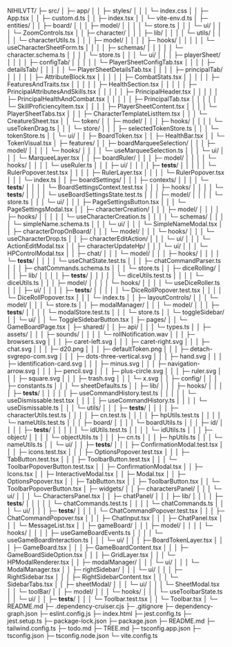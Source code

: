 NIHILVTT/
├─ src/
│ ├─ app/
│ │ ├─ styles/
│ │ │ └─ index.css
│ │ ├─ App.tsx
│ │ ├─ custom.d.ts
│ │ ├─ index.tsx
│ │ └─ vite-env.d.ts
│ ├─ entities/
│ │ ├─ board/
│ │ │ ├─ model/
│ │ │ │ └─ store.ts
│ │ │ └─ ui/
│ │ │ └─ ZoomControls.tsx
│ │ ├─ character/
│ │ │ ├─ lib/
│ │ │ │ └─ utils/
│ │ │ │ └─ characterUtils.ts
│ │ │ ├─ model/
│ │ │ │ ├─ hooks/
│ │ │ │ │ └─ useCharacterSheetForm.ts
│ │ │ │ ├─ schemas/
│ │ │ │ │ └─ character.schema.ts
│ │ │ │ └─ store.ts
│ │ │ └─ ui/
│ │ │ ├─ playerSheet/
│ │ │ │ ├─ configTab/
│ │ │ │ │ └─ PlayerSheetConfigTab.tsx
│ │ │ │ ├─ detailsTab/
│ │ │ │ │ └─ PlayerSheetDetailsTab.tsx
│ │ │ │ ├─ principalTab/
│ │ │ │ │ ├─ AttributeBlock.tsx
│ │ │ │ │ ├─ CombatStats.tsx
│ │ │ │ │ ├─ FeaturesAndTraits.tsx
│ │ │ │ │ ├─ HealthSection.tsx
│ │ │ │ │ ├─ PrincipalAttributesAndSkills.tsx
│ │ │ │ │ ├─ PrincipalHeader.tsx
│ │ │ │ │ ├─ PrincipalHealthAndCombat.tsx
│ │ │ │ │ ├─ PrincipalTab.tsx
│ │ │ │ │ └─ SkillProficiencyItem.tsx
│ │ │ │ ├─ PlayerSheetContent.tsx
│ │ │ │ └─ PlayerSheetTabs.tsx
│ │ │ ├─ CharacterTemplateListItem.tsx
│ │ │ └─ CreatureSheet.tsx
│ │ └─ token/
│ │ ├─ model/
│ │ │ ├─ hooks/
│ │ │ │ └─ useTokenDrag.ts
│ │ │ └─ store/
│ │ │ ├─ selectedTokenStore.ts
│ │ │ └─ tokenStore.ts
│ │ └─ ui/
│ │ ├─ BoardToken.tsx
│ │ ├─ HealthBar.tsx
│ │ └─ TokenVisual.tsx
│ ├─ features/
│ │ ├─ boardMarqueeSelection/
│ │ │ ├─ model/
│ │ │ │ └─ hooks/
│ │ │ │ └─ useMarqueeSelection.ts
│ │ │ └─ ui/
│ │ │ └─ MarqueeLayer.tsx
│ │ ├─ boardRuler/
│ │ │ ├─ model/
│ │ │ │ └─ hooks/
│ │ │ │ └─ useRuler.ts
│ │ │ ├─ ui/
│ │ │ │ ├─ **tests**/
│ │ │ │ │ └─ RulerPopover.test.tsx
│ │ │ │ ├─ RulerLayer.tsx
│ │ │ │ └─ RulerPopover.tsx
│ │ │ └─ index.ts
│ │ ├─ boardSettings/
│ │ │ ├─ contexts/
│ │ │ │ └─ **tests**/
│ │ │ │ └─ BoardSettingsContext.test.tsx
│ │ │ ├─ hooks/
│ │ │ │ └─ **tests**/
│ │ │ │ └─ useBoardSettingsState.test.ts
│ │ │ ├─ model/
│ │ │ │ └─ store.ts
│ │ │ └─ ui/
│ │ │ ├─ PageSettingsButton.tsx
│ │ │ └─ PageSettingsModal.tsx
│ │ ├─ characterCreation/
│ │ │ ├─ model/
│ │ │ │ ├─ hooks/
│ │ │ │ │ └─ useCharacterCreation.ts
│ │ │ │ └─ schemas/
│ │ │ │ └─ simpleName.schema.ts
│ │ │ └─ ui/
│ │ │ └─ SimpleNameModal.tsx
│ │ ├─ characterDropOnBoard/
│ │ │ └─ model/
│ │ │ └─ hooks/
│ │ │ └─ useCharacterDrop.ts
│ │ ├─ characterEditAction/
│ │ │ └─ ui/
│ │ │ └─ ActionEditModal.tsx
│ │ ├─ characterUpdateHp/
│ │ │ └─ ui/
│ │ │ └─ HPControlModal.tsx
│ │ ├─ chat/
│ │ │ └─ model/
│ │ │ ├─ hooks/
│ │ │ │ └─ **tests**/
│ │ │ │ └─ useChatState.test.ts
│ │ │ ├─ chatCommandParser.ts
│ │ │ ├─ chatCommands.schema.ts
│ │ │ └─ store.ts
│ │ ├─ diceRolling/
│ │ │ ├─ lib/
│ │ │ │ ├─ **tests**/
│ │ │ │ │ └─ diceUtils.test.ts
│ │ │ │ └─ diceUtils.ts
│ │ │ ├─ model/
│ │ │ │ └─ hooks/
│ │ │ │ └─ useDiceRoller.ts
│ │ │ ├─ ui/
│ │ │ │ ├─ **tests**/
│ │ │ │ │ └─ DiceRollPopover.test.tsx
│ │ │ │ └─ DiceRollPopover.tsx
│ │ │ └─ index.ts
│ │ ├─ layoutControls/
│ │ │ └─ model/
│ │ │ └─ store.ts
│ │ ├─ modalManager/
│ │ │ └─ model/
│ │ │ ├─ **tests**/
│ │ │ │ └─ modalStore.test.ts
│ │ │ └─ store.ts
│ │ └─ toggleSidebar/
│ │ └─ ui/
│ │ └─ ToggleSidebarButton.tsx
│ ├─ pages/
│ │ └─ GameBoardPage.tsx
│ ├─ shared/
│ │ ├─ api/
│ │ │ └─ types.ts
│ │ ├─ assets/
│ │ │ ├─ sounds/
│ │ │ │ └─ rollNotification.wav
│ │ │ ├─ browsers.svg
│ │ │ ├─ caret-left.svg
│ │ │ ├─ caret-right.svg
│ │ │ ├─ chat.svg
│ │ │ ├─ d20.png
│ │ │ ├─ defaultToken.png
│ │ │ ├─ detach-svgrepo-com.svg
│ │ │ ├─ dots-three-vertical.svg
│ │ │ ├─ hand.svg
│ │ │ ├─ identification-card.svg
│ │ │ ├─ minus.svg
│ │ │ ├─ navigation-arrow.svg
│ │ │ ├─ pencil.svg
│ │ │ ├─ plus-circle.svg
│ │ │ ├─ ruler.svg
│ │ │ ├─ square.svg
│ │ │ ├─ trash.svg
│ │ │ └─ x.svg
│ │ ├─ config/
│ │ │ ├─ constants.ts
│ │ │ └─ sheetDefaults.ts
│ │ ├─ lib/
│ │ │ ├─ hooks/
│ │ │ │ ├─ **tests**/
│ │ │ │ │ ├─ useCommandHistory.test.ts
│ │ │ │ │ └─ useDismissable.test.tsx
│ │ │ │ ├─ useCommandHistory.ts
│ │ │ │ └─ useDismissable.ts
│ │ │ └─ utils/
│ │ │ ├─ **tests**/
│ │ │ │ ├─ characterUtils.test.ts
│ │ │ │ ├─ cn.test.ts
│ │ │ │ ├─ hpUtils.test.ts
│ │ │ │ └─ nameUtils.test.ts
│ │ │ ├─ board/
│ │ │ │ └─ boardUtils.ts
│ │ │ ├─ id/
│ │ │ │ ├─ **tests**/
│ │ │ │ │ └─ idUtils.test.ts
│ │ │ │ └─ idUtils.ts
│ │ │ ├─ object/
│ │ │ │ └─ objectUtils.ts
│ │ │ ├─ cn.ts
│ │ │ ├─ hpUtils.ts
│ │ │ └─ nameUtils.ts
│ │ └─ ui/
│ │ ├─ **tests**/
│ │ │ ├─ ConfirmationModal.test.tsx
│ │ │ ├─ icons.test.tsx
│ │ │ ├─ OptionsPopover.test.tsx
│ │ │ ├─ TabButton.test.tsx
│ │ │ ├─ ToolbarButton.test.tsx
│ │ │ └─ ToolbarPopoverButton.test.tsx
│ │ ├─ ConfirmationModal.tsx
│ │ ├─ Icons.tsx
│ │ ├─ InteractiveModal.tsx
│ │ ├─ Modal.tsx
│ │ ├─ OptionsPopover.tsx
│ │ ├─ TabButton.tsx
│ │ ├─ ToolbarButton.tsx
│ │ └─ ToolbarPopoverButton.tsx
│ ├─ widgets/
│ │ ├─ charactersPanel/
│ │ │ └─ ui/
│ │ │ └─ CharactersPanel.tsx
│ │ ├─ chatPanel/
│ │ │ ├─ lib/
│ │ │ │ ├─ **tests**/
│ │ │ │ │ └─ chatCommands.test.ts
│ │ │ │ └─ chatCommands.ts
│ │ │ └─ ui/
│ │ │ ├─ **tests**/
│ │ │ │ └─ ChatCommandPopover.test.tsx
│ │ │ ├─ ChatCommandPopover.tsx
│ │ │ ├─ ChatInput.tsx
│ │ │ ├─ ChatPanel.tsx
│ │ │ └─ MessageList.tsx
│ │ ├─ gameBoard/
│ │ │ ├─ model/
│ │ │ │ └─ hooks/
│ │ │ │ ├─ useGameBoardEvents.ts
│ │ │ │ └─ useGameBoardInteraction.ts
│ │ │ └─ ui/
│ │ │ ├─ BoardTokenLayer.tsx
│ │ │ ├─ GameBoard.tsx
│ │ │ ├─ GameBoardContent.tsx
│ │ │ ├─ GameBoardSideOption.tsx
│ │ │ ├─ GridLayer.tsx
│ │ │ └─ HPModalRenderer.tsx
│ │ ├─ modalManager/
│ │ │ └─ ui/
│ │ │ └─ ModalManager.tsx
│ │ ├─ rightSidebar/
│ │ │ └─ ui/
│ │ │ ├─ RightSidebar.tsx
│ │ │ ├─ RightSidebarContent.tsx
│ │ │ └─ SidebarTabs.tsx
│ │ ├─ sheetModal/
│ │ │ └─ ui/
│ │ │ └─ SheetModal.tsx
│ │ └─ toolBar/
│ │ ├─ model/
│ │ │ └─ hooks/
│ │ │ └─ useToolbarState.ts
│ │ └─ ui/
│ │ ├─ **tests**/
│ │ │ └─ Toolbar.test.tsx
│ │ └─ Toolbar.tsx
│ └─ README.md
├─ .dependency-cruiser.cjs
├─ .gitignore
├─ dependency-graph.json
├─ eslint.config.js
├─ index.html
├─ jest.config.ts
├─ jest.setup.ts
├─ package-lock.json
├─ package.json
├─ README.md
├─ tailwind.config.ts
├─ todo.md
├─ TREE.md
├─ tsconfig.app.json
├─ tsconfig.json
├─ tsconfig.node.json
└─ vite.config.ts

